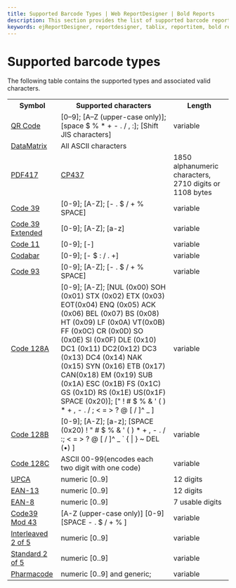 ```yaml
---
title: Supported Barcode Types | Web ReportDesigner | Bold Reports
description: This section provides the list of supported barcode report item in Bold Report Designer and valid value formats for each types.
keywords: ejReportDesigner, reportdesigner, tablix, reportitem, bold reports, documentation, help, ej, user guide, demo, samples, bold reports, bold reporting
---
```


# Supported barcode types

The following table contains the supported types and associated valid characters.

<table>
<tr>
<th>Symbol</th>
<th>Supported characters</th>
<th>Length</th>
</tr>
<tr>
<td>
<a href="https://en.wikipedia.org/wiki/QR_code">QR Code</a></td><td>
[0–9]; [A–Z (upper-case only)]; [space $ % * + - . / , :]; [Shift JIS characters]</td><td>
variable</td></tr>
<tr>
<td>
<a href="https://en.wikipedia.org/wiki/Data_Matrix">DataMatrix</a></td><td>
All ASCII characters</td><td>
</td></tr>
<tr>
<td>
<a href="https://en.wikipedia.org/wiki/PDF417">PDF417</a></td><td>
<a href="https://en.wikipedia.org/wiki/Code_page_437">CP437</a></td><td>
1850 alphanumeric characters, 2710 digits or 1108 bytes</td></tr>
<tr>
<td>
<a href="https://en.wikipedia.org/wiki/Code_39">Code 39</a></td><td>
[0-9]; [A-Z]; [- . $ / + % SPACE]</td><td>
variable</td></tr>
<tr>
<td>
<a href="https://en.wikipedia.org/wiki/Code_39#Full_ASCII_Code_39">Code 39 Extended</a></td><td>
[0-9]; [A-Z]; [a-z]</td><td>
variable</td></tr>
<tr>
<td>
<a href="https://en.wikipedia.org/wiki/Code_11">Code 11</a></td>
<td>
[0-9]; [-]</td><td>
variable</td></tr>
<tr>
<td>
<a href="https://en.wikipedia.org/wiki/Codabar">Codabar</a></td><td>
[0-9]; [- $ : / . +]</td><td>
variable</td></tr>
<tr>
<td>
<a href="https://en.wikipedia.org/wiki/Code_93">Code 93</a></td><td>
[0-9]; [A-Z]; [- . $ / + % SPACE]</td><td>
variable</td></tr>
<tr>
<td>
<a href="https://en.wikipedia.org/wiki/Code_128">Code 128A</a></td><td>
[0-9]; [A-Z]; [NUL (0x00) SOH (0x01) STX (0x02) ETX (0x03) EOT(0x04) ENQ (0x05) ACK (0x06) BEL (0x07) BS (0x08) HT (0x09) LF (0x0A) VT(0x0B) FF (0x0C) CR (0x0D) SO (0x0E) SI (0x0F) DLE (0x10) DC1 (0x11) DC2(0x12) DC3 (0x13) DC4 (0x14) NAK (0x15) SYN (0x16) ETB (0x17) CAN(0x18) EM (0x19) SUB (0x1A) ESC (0x1B) FS (0x1C) GS (0x1D) RS (0x1E) US(0x1F) SPACE (0x20)]; [" ! # $ % & ' ( ) * + , - . / ; &lt; = &gt; ? @ [ / ]^ _ ]</td><td>
variable</td></tr>
<tr>
<td>
<a href="https://en.wikipedia.org/wiki/Code_128">Code 128B</a></td><td>
[0-9]; [A-Z]; [a-z]; [SPACE (0x20) ! " # $ % & ' ( ) * + , - . / :; &lt; = &gt; ? @ [ / ]^ _ `  { | } ~ DEL (•) ]</td><td>
variable</td></tr>
<tr>
<td>
<a href="https://en.wikipedia.org/wiki/Code_128">Code 128C</a></td><td>
ASCII 00-99(encodes each two digit with one code)</td><td>
variable</td>
</tr>

<tr>
<td>
<a href="https://en.wikipedia.org/wiki/Universal_Product_Code">UPCA</a></td><td>numeric [0..9]</td><td>
12 digits</td></tr>

<tr>
<td>
<a href="https://en.wikipedia.org/wiki/International_Article_Number">EAN-13</a></td><td>numeric [0..9]</td><td>
12 digits</td></tr>

<tr>
<td>
<a href="https://en.wikipedia.org/wiki/International_Article_Number">EAN-8</a></td><td>
numeric [0..9]</td><td>
7 usable digits</td></tr>

<tr>
<td>
<a href="https://en.wikipedia.org/wiki/Code_39">Code39 Mod 43</a></td><td>[A-Z (upper-case only)] [0-9] [SPACE - . $ / + % ]</td><td>
variable</td></tr>

<tr>
<td>
<a href="https://en.wikipedia.org/wiki/Interleaved_2_of_5">Interleaved 2 of 5</a></td><td>numeric [0..9]</td><td>
variable</td></tr>

<tr>
<td>
<a href="https://en.wikipedia.org/wiki/Two-out-of-five_code">Standard 2 of 5</a></td><td>
numeric [0..9]</td><td>
variable</td></tr>

<tr>
<td>
<a href="https://en.wikipedia.org/wiki/Pharmacode">Pharmacode</a></td><td>numeric [0..9] and generic;</td><td>
variable</td></tr>
</table>
